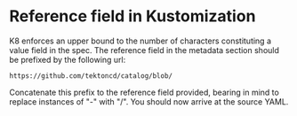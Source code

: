 # Reference field in Kustomization

K8 enforces an upper bound to the number of characters constituting a value field in the spec. The reference field in the metadata section should be prefixed by the following url:

```
https://github.com/tektoncd/catalog/blob/
```

Concatenate this prefix to the reference field provided, bearing in mind to replace instances of "-" with "/". You should now arrive at the source YAML.

